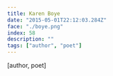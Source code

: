 ```yaml
---
title: Karen Boye
date: "2015-05-01T22:12:03.284Z"
face: "./boye.png"
index: 58
description: ""
tags: ["author", "poet"]
---
```


[author, poet]

